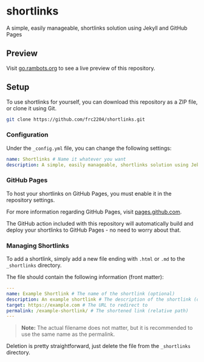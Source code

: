 # shortlinks

A simple, easily manageable, shortlinks solution using Jekyll and GitHub Pages

## Preview
Visit [go.rambots.org](https://go.rambots.org) to see a live preview of this repository.

## Setup
To use shortlinks for yourself, you can download this repository as a ZIP file, or clone it using Git.

```bash
git clone https://github.com/frc2204/shortlinks.git
```

### Configuration
Under the `_config.yml` file, you can change the following settings:

```yaml
name: Shortlinks # Name it whatever you want
description: A simple, easily manageable, shortlinks solution using Jekyll and GitHub Pages # Describe your site
```

### GitHub Pages
To host your shortlinks on GitHub Pages, you must enable it in the repository settings.

For more information regarding GitHub Pages, visit [pages.github.com](https://pages.github.com).

The GitHub action included with this repository will automatically build and deploy your shortlinks to GitHub Pages - no
need to worry about that.

### Managing Shortlinks

To add a shortlink, simply add a new file ending with `.html` or `.md` to the `_shortlinks` directory.

The file should contain the following information (front matter):

```yaml
---
name: Example Shortlink # The name of the shortlink (optional)
description: An example shortlink # The description of the shortlink (optional)
target: https://example.com # The URL to redirect to
permalink: /example-shortlink/ # The shortened link (relative path)
---
```

> **Note:** The actual filename does not matter, but it is recommended to use the same name as the permalink.

Deletion is pretty straightforward, just delete the file from the `_shortlinks` directory.